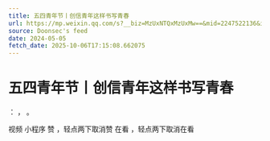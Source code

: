 ```yaml
---
title: 五四青年节丨创信青年这样书写青春
url: https://mp.weixin.qq.com/s?__biz=MzUxNTQxMzUxMw==&mid=2247522136&idx=1&sn=3030f67eafa4dfa7c36e80455dcd9a40
source: Doonsec's feed
date: 2024-05-05
fetch_date: 2025-10-06T17:15:08.662075
---
```


# 五四青年节丨创信青年这样书写青春

：
，
。

视频
小程序
赞
，轻点两下取消赞
在看
，轻点两下取消在看